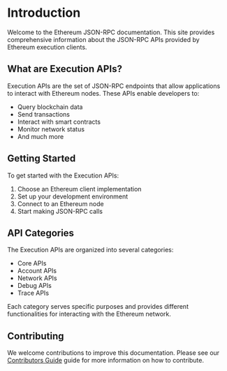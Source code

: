 
# Introduction

Welcome to the Ethereum JSON-RPC documentation. This site provides comprehensive information about the JSON-RPC APIs provided by Ethereum execution clients.

## What are Execution APIs?

Execution APIs are the set of JSON-RPC endpoints that allow applications to interact with Ethereum nodes. These APIs enable developers to:

- Query blockchain data
- Send transactions
- Interact with smart contracts
- Monitor network status
- And much more

## Getting Started

To get started with the Execution APIs:

1. Choose an Ethereum client implementation
2. Set up your development environment
3. Connect to an Ethereum node
4. Start making JSON-RPC calls

## API Categories

The Execution APIs are organized into several categories:

- Core APIs
- Account APIs
- Network APIs
- Debug APIs
- Trace APIs

Each category serves specific purposes and provides different functionalities for interacting with the Ethereum network.

## Contributing

We welcome contributions to improve this documentation. Please see our [Contributors Guide](/contributors-guide) guide for more information on how to contribute. 
